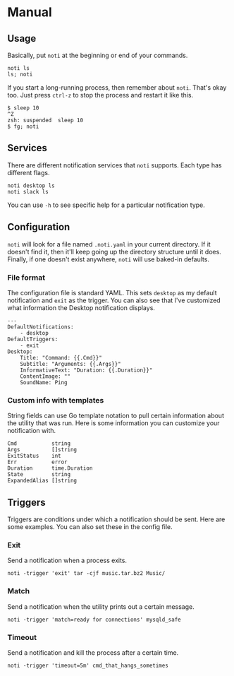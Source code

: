 # Manual

## Usage

Basically, put `noti` at the beginning or end of your commands.

```
noti ls
ls; noti
```

If you start a long-running process, then remember about `noti`. That's okay too.
Just press `ctrl-z` to stop the process and restart it like this.

```
$ sleep 10
^Z
zsh: suspended  sleep 10
$ fg; noti
```

## Services

There are different notification services that `noti` supports. Each type has
different flags.

```
noti desktop ls
noti slack ls
```

You can use `-h` to see specific help for a particular notification type.

## Configuration

`noti` will look for a file named `.noti.yaml` in your current directory. If it
doesn't find it, then it'll keep going up the directory structure until it does.
Finally, if one doesn't exist anywhere, `noti` will use baked-in defaults.

### File format

The configuration file is standard YAML. This sets `desktop` as my default
notification and `exit` as the trigger. You can also see that I've customized
what information the Desktop notification displays.

```
---
DefaultNotifications:
    - desktop
DefaultTriggers:
    - exit
Desktop:
    Title: "Command: {{.Cmd}}"
    Subtitle: "Arguments: {{.Args}}"
    InformativeText: "Duration: {{.Duration}}"
    ContentImage: ""
    SoundName: Ping
```

### Custom info with templates

String fields can use Go template notation to pull certain information about the
utility that was run. Here is some information you can customize your
notification with.

```
Cmd           string
Args          []string
ExitStatus    int
Err           error
Duration      time.Duration
State         string
ExpandedAlias []string
```

## Triggers

Triggers are conditions under which a notification should be sent. Here are some
examples. You can also set these in the config file.

### Exit

Send a notification when a process exits.

```
noti -trigger 'exit' tar -cjf music.tar.bz2 Music/
```

### Match

Send a notification when the utility prints out a certain message.

```
noti -trigger 'match=ready for connections' mysqld_safe
```

### Timeout

Send a notification and kill the process after a certain time.

```
noti -trigger 'timeout=5m' cmd_that_hangs_sometimes
```
